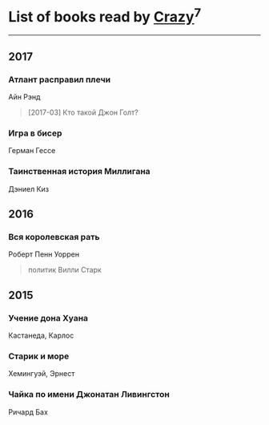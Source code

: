 # List of books read by [Crazy](https://www.facebook.com/app_scoped_user_id/1724160371208898/)<sup>7</sup>
---

## 2017

### Атлант расправил плечи
Айн Рэнд
> [2017-03] Кто такой Джон Голт?


### Игра в бисер
Герман Гессе


### Таинственная история Миллигана
Дэниел Киз



## 2016

### Вся королевская рать
Роберт Пенн Уоррен
> политик Вилли Старк



## 2015

### Учение дона Хуана
Кастанеда, Карлос


### Старик и море
Хемингуэй, Эрнест


### Чайка по имени Джонатан Ливингстон
Ричард Бах



